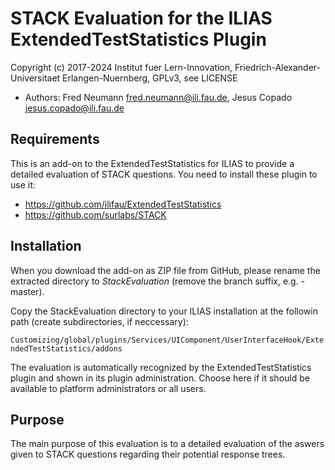 STACK Evaluation for the ILIAS ExtendedTestStatistics Plugin
============================================================

Copyright (c) 2017-2024 Institut fuer Lern-Innovation, Friedrich-Alexander-Universitaet Erlangen-Nuernberg, GPLv3, see LICENSE

- Authors:   Fred Neumann <fred.neumann@ili.fau.de>, Jesus Copado <jesus.copado@ili.fau.de>


Requirements
------------

This is an add-on to the ExtendedTestStatistics for ILIAS to provide a detailed evaluation of STACK questions. You need to install these plugin to use it:
* https://github.com/ilifau/ExtendedTestStatistics
* https://github.com/surlabs/STACK

Installation
------------

When you download the add-on as ZIP file from GitHub, please rename the extracted directory to *StackEvaluation*
(remove the branch suffix, e.g. -master).

Copy the StackEvaluation directory to your ILIAS installation at the followin path
(create subdirectories, if neccessary): 

`Customizing/global/plugins/Services/UIComponent/UserInterfaceHook/ExtendedTestStatistics/addons`

The evaluation is automatically recognized by the ExtendedTestStatistics plugin and shown in its plugin
administration. Choose here if it should be available to platform administrators or all users.

Purpose
-------

The main purpose of this evaluation is to a detailed evaluation of the aswers given to STACK questions regarding their potential response trees. 
